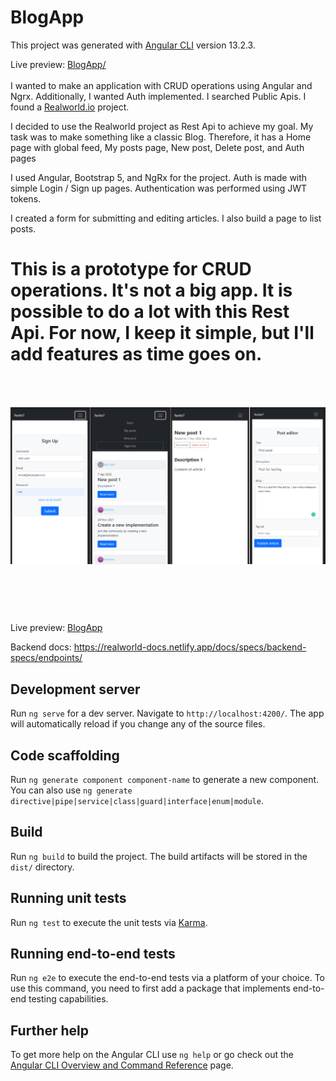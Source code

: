 # BlogApp

This project was generated with [Angular CLI](https://github.com/angular/angular-cli) version 13.2.3.

 
Live preview: [BlogApp/](https://blogapp-6a9d6.web.app/)
<br>
<br>
I wanted to make an application with CRUD operations using Angular and Ngrx.
Additionally, I wanted Auth implemented. I searched Public Apis. I found a [Realworld.io](https://realworld-docs.netlify.app/docs/specs/backend-specs/endpoints/) project.

I decided to use the Realworld project as Rest Api to achieve my goal.
My task was to make something like a classic Blog.
Therefore, it has a Home page with global feed, My posts page, New post, Delete post, and Auth pages

I used Angular, Bootstrap 5, and NgRx for the project.
Auth is made with simple Login / Sign up pages.
Authentication was performed using JWT tokens.

I created a form for submitting and editing articles.
I also build a page to list posts.

This is a prototype for CRUD operations.
It's not a big app. It is possible to do a lot with this Rest Api.
For now, I keep it simple, but I'll add features as time goes on.
<br>
<br>
<br>
![App](https://github.com/horiv7/portfolio/blob/main/src/assets/img/blogApp.png)
<br>
<br>
<br>
=======
Live preview: [BlogApp](https://blogapp-6a9d6.web.app/)

Backend docs: https://realworld-docs.netlify.app/docs/specs/backend-specs/endpoints/
 

## Development server

Run `ng serve` for a dev server. Navigate to `http://localhost:4200/`. The app will automatically reload if you change any of the source files.

## Code scaffolding

Run `ng generate component component-name` to generate a new component. You can also use `ng generate directive|pipe|service|class|guard|interface|enum|module`.

## Build

Run `ng build` to build the project. The build artifacts will be stored in the `dist/` directory.

## Running unit tests

Run `ng test` to execute the unit tests via [Karma](https://karma-runner.github.io).

## Running end-to-end tests

Run `ng e2e` to execute the end-to-end tests via a platform of your choice. To use this command, you need to first add a package that implements end-to-end testing capabilities.

## Further help

To get more help on the Angular CLI use `ng help` or go check out the [Angular CLI Overview and Command Reference](https://angular.io/cli) page.
